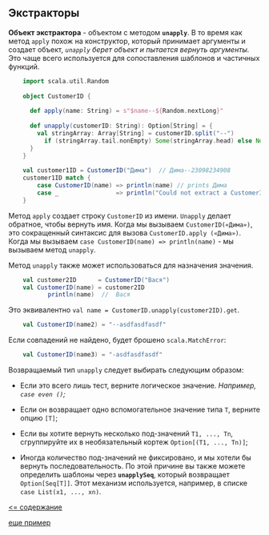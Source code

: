 ## Экстракторы

**Объект экстрактора** - объектом с методом **`unapply`**. В то время как метод `apply` похож на конструктор, 
который принимает аргументы и создает объект, _`unapply` берет объект и пытается вернуть аргументы._ 
Это чаще всего используется для сопоставления шаблонов и частичных функций.

<!-- code -->
```scala
    import scala.util.Random
    
    object CustomerID {
    
      def apply(name: String) = s"$name--${Random.nextLong}"
    
      def unapply(customerID: String): Option[String] = {
        val stringArray: Array[String] = customerID.split("--")
          if (stringArray.tail.nonEmpty) Some(stringArray.head) else None
      }
    }
    
    val customer1ID = CustomerID("Дима")  // Дима--23098234908
    customer1ID match {
        case CustomerID(name) => println(name) // prints Дима
        case _                => println("Could not extract a CustomerID")
    }
```

Метод `apply` создает строку `CustomerID` из имени. `Unapply` делает обратное, чтобы вернуть имя. 
Когда мы вызываем `CustomerID(«Дима»)`, это сокращенный синтаксис для вызова `CustomerID.apply («Дима»)`. 
Когда мы вызываем `case CustomerID(name) => println(name)` - мы вызываем метод `unapply`.

Метод `unapply` также может использоваться для назначения значения.

<!-- code -->
```scala
    val customer2ID      = CustomerID("Вася")
    val CustomerID(name) = customer2ID
           println(name)  //  Вася
```

Это эквивалентно `val name = CustomerID.unapply(customer2ID).get`.

<!-- code -->
```scala
    val CustomerID(name2) = "--asdfasdfasdf"
```

Если совпадений не найдено, будет брошено `scala.MatchError`:

<!-- code -->
```scala
    val CustomerID(name3) = "-asdfasdfasdf"
```

Возвращаемый тип `unapply` следует выбирать следующим образом:

* Если это всего лишь тест, верните логическое значение. _Например, `case even ()`;_

* Если он возвращает одно вспомогательное значение типа `T`, верните опцию `[T]`;

* Если вы хотите вернуть несколько под-значений `T1, ..., Tn`, сгруппируйте их в необязательный кортеж `Option[(T1, ..., Tn)]`;

* Иногда количество под-значений не фиксировано, и мы хотели бы вернуть последовательность. 
По этой причине вы также можете определить шаблоны через **`unapplySeq`**, который возвращает `Option[Seq[T]]`. 
Этот механизм используется, например, в списке `case List(x1, ..., xn)`.


[<= содержание](https://github.com/steklopod/Functions/blob/master/readme.md)

[еще пример](https://github.com/anton-k/ru-neophyte-guide-to-scala/blob/master/src/p01-extractors.md)
